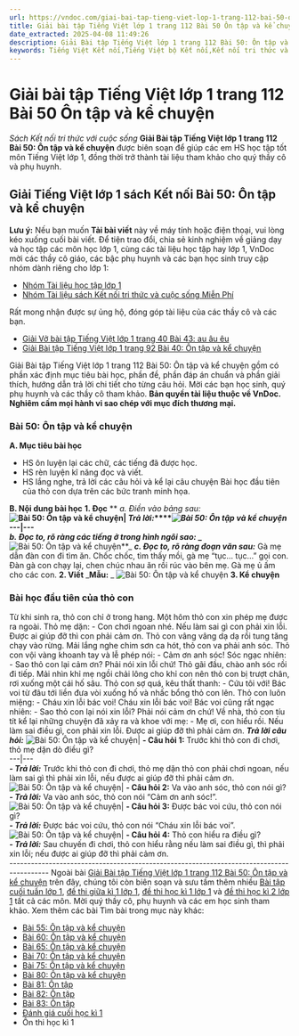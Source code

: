 ```yaml
---
url: https://vndoc.com/giai-bai-tap-tieng-viet-lop-1-trang-112-bai-50-on-tap-va-ke-chuyen-222446
title: Giải bài tập Tiếng Việt lớp 1 trang 112 Bài 50 Ôn tập và kể chuyện - Sách Kết nối tri thức với cuộc sống - VnDoc.com
date_extracted: 2025-04-08 11:49:26
description: Giải Bài tập Tiếng Việt lớp 1 trang 112 Bài 50: Ôn tập và kể chuyện được biên soạn nhằm giúp các em HS học tập tốt môn Tiếng Việt lớp 1. Mời các bạn tham khảo.
keywords: Tiếng Việt Kết nối,Tiếng Việt bộ Kết nối,Kết nối tri thức và cuộc sống,Giải Tiếng Việt lớp 1 tập 1,Tiếng Việt lớp 1,Giải Tiếng Việt lớp 1 tập 1 Bài 50 Ôn tập và kể chuyện,Giải sách giáo khoa Tiếng Việt lớp 1 Kết nối,Hướng dẫn giải tiếng việt lớp 1 tập 1,giải tiếng việt lớp 1 kết nối,đáp án tiếng việt lớp 1 tập 1 kết nối,Giải Tiếng Việt lớp 1 trang 112 Bài 50 Ôn tập và kể chuyện,Giải bài tập Tiếng Việt lớp 1 trang 112,Bài 50 Ôn tập và kể chuyện,bài học đầu tiên của thỏ con
---
```


# Giải bài tập Tiếng Việt lớp 1 trang 112 Bài 50 Ôn tập và kể chuyện
 _Sách Kết nối tri thức với cuộc sống_
**Giải Bài tập Tiếng Việt lớp 1 trang 112 Bài 50: Ôn tập và kể chuyện** được biên soạn để giúp các em HS học tập tốt môn Tiếng Việt lớp 1, đồng thời trở thành tài liệu tham khảo cho quý thầy cô và phụ huynh.
## Giải Tiếng Việt lớp 1 sách Kết nối Bài 50: Ôn tập và kể chuyện
**Lưu ý:** Nếu bạn muốn **Tải bài viết** này về máy tính hoặc điện thoại, vui lòng kéo xuống cuối bài viết.
Để tiện trao đổi, chia sẻ kinh nghiệm về giảng dạy và học tập các môn học lớp 1, cùng các tài liệu học tập hay lớp 1, VnDoc mời các thầy cô giáo, các bậc phụ huynh và các bạn học sinh truy cập nhóm dành riêng cho lớp 1:
  * [Nhóm Tài liệu học tập lớp 1](<https://vndoc.com/goto?q=aHR0cHM6Ly93d3cuZmFjZWJvb2suY29tL2dyb3Vwcy9UYWkubGlldS5ob2MudGFwLmxvcC4xLlZORE9D>)
  * [Nhóm Tài liệu sách Kết nối tri thức và cuộc sống Miễn Phí](</goto?u=aHR0cHM6Ly93d3cuZmFjZWJvb2suY29tL2dyb3Vwcy83OTk5MDkwNDA3NTEwNjEv>)

Rất mong nhận được sự ủng hộ, đóng góp tài liệu của các thầy cô và các bạn.
  * [Giải Vở bài tập Tiếng Việt lớp 1 trang 40 Bài 43: au âu êu](<https://vndoc.com/giai-vo-bai-tap-tieng-viet-lop-1-trang-40-bai-43-au-au-eu-207549>)
  * [Giải Bài tập Tiếng Việt lớp 1 trang 92 Bài 40: Ôn tập và kể chuyện](<https://vndoc.com/giai-bai-tap-tieng-viet-lop-1-trang-92-bai-40-on-tap-va-ke-chuyen-205799>)

Giải Bài tập Tiếng Việt lớp 1 trang 112 Bài 50: Ôn tập và kể chuyện gồm có phần xác định mục tiêu bài học, phần đề, phần đáp án chuẩn và phần giải thích, hướng dẫn trả lời chi tiết cho từng câu hỏi. Mời các bạn học sinh, quý phụ huynh và các thầy cô tham khảo.
**Bản quyền tài liệu thuộc về VnDoc. Nghiêm cấm mọi hành vi sao chép với mục đích thương mại.**
### **Bài 50: Ôn tập và kể chuyện**
**A. Mục tiêu bài học**
  * HS ôn luyện lại các chữ, các tiếng đã được học.
  * HS rèn luyện kĩ năng đọc và viết.
  * HS lắng nghe, trả lời các câu hỏi và kể lại câu chuyện Bài học đầu tiên của thỏ con dựa trên các bức tranh minh họa.

**B. Nội dung bài học**
**1\. Đọc**
** _a. Điền vào bảng sau:_**![Bài 50: Ôn tập và kể chuyện](https://i.vdoc.vn/data/image/2020/11/09/giai-bai-tap-tieng-viet-lop-1-sach-ket-noi-trang-112-bai-50-on-tap-va-ke-chuyen-6.jpg)| **_Trả lời:_****_![Bài 50: Ôn tập và kể chuyện](https://i.vdoc.vn/data/image/2020/11/09/giai-bai-tap-tieng-viet-lop-1-sach-ket-noi-trang-112-bai-50-on-tap-va-ke-chuyen-7.jpg)_**  
---|---  
_**b. Đọc to, rõ ràng các tiếng ở trong hình ngôi sao:**_
_**![Bài 50: Ôn tập và kể chuyện](https://i.vdoc.vn/data/image/2020/11/09/giai-bai-tap-tieng-viet-lop-1-sach-ket-noi-trang-112-bai-50-on-tap-va-ke-chuyen-5.jpg)**_
_**c. Đọc to, rõ ràng đoạn văn sau:**_
Gà mẹ dẫn đàn con đi tìm ăn. Chốc chốc, tìm thấy mồi, gà mẹ “tục… tục…” gọi con. Đàn gà con chạy lại, chen chúc nhau ăn rồi rúc vào bên mẹ. Gà mẹ ủ ấm cho các con.
**2\. Viết**
 _**Mẫu:** _
![Bài 50: Ôn tập và kể chuyện](https://i.vdoc.vn/data/image/2020/11/09/giai-bai-tap-tieng-viet-lop-1-sach-ket-noi-trang-112-bai-50-on-tap-va-ke-chuyen-8.jpg)
**3\. Kể chuyện**
### Bài học đầu tiên của thỏ con
Từ khi sinh ra, thỏ con chỉ ở trong hang. Một hôm thỏ con xin phép mẹ được ra ngoài. Thỏ mẹ dặn:
\- Con chơi ngoan nhé. Nếu làm sai gì con phải xin lỗi. Được ai giúp đỡ thì con phải cảm ơn.
Thỏ con vâng vâng dạ dạ rồi tung tăng chạy vào rừng.
Mải lắng nghe chim sơn ca hót, thỏ con va phải anh sóc. Thỏ con vội vàng khoanh tay và lễ phép nói:
\- Cảm ơn anh sóc\!
Sóc ngạc nhiên:
\- Sao thỏ con lại cảm ơn? Phải nói xin lỗi chứ\!
Thỏ gãi đầu, chào anh sóc rồi đi tiếp.
Mải nhìn khỉ mẹ ngồi chải lông cho khỉ con nên thỏ con bị trượt chân, rơi xuống một cái hố sâu. Thỏ con sợ quá, kêu thất thanh:
\- Cứu tôi với\!
Bác voi từ đâu tới liền đưa vòi xuống hố và nhấc bổng thỏ con lên. Thỏ con luôn miệng:
\- Cháu xin lỗi bác voi\! Cháu xin lỗi bác voi\!
Bác voi cũng rất ngạc nhiên:
\- Sao thỏ con lại nói xin lỗi? Phải nói cảm ơn chứ\!
Về nhà, thỏ con tíu tít kể lại những chuyện đã xảy ra và khoe với mẹ:
\- Mẹ ơi, con hiểu rồi. Nếu làm sai điều gì, con phải xin lỗi. Được ai giúp đỡ thì phải cảm ơn.
_**Trả lời câu hỏi:**_
![Bài 50: Ôn tập và kể chuyện](https://i.vdoc.vn/data/image/2020/11/09/giai-bai-tap-tieng-viet-lop-1-sach-ket-noi-trang-112-bai-50-on-tap-va-ke-chuyen-1.jpg)| **\- Câu hỏi 1:** Trước khi thỏ con đi chơi, thỏ mẹ dặn dò điều gì?  
---|---  
**_\- Trả lời:_** Trước khi thỏ con đi chơi, thỏ mẹ dặn thỏ con phải chơi ngoan, nếu làm sai gì thì phải xin lỗi, nếu được ai giúp đỡ thì phải cảm ơn.  
![Bài 50: Ôn tập và kể chuyện](https://i.vdoc.vn/data/image/2020/11/09/giai-bai-tap-tieng-viet-lop-1-sach-ket-noi-trang-112-bai-50-on-tap-va-ke-chuyen-2.jpg)| **\- Câu hỏi 2:** Va vào anh sóc, thỏ con nói gì?  
**_\- Trả lời:_** Va vào anh sóc, thỏ con nói “Cảm ơn anh sóc\!”.  
![Bài 50: Ôn tập và kể chuyện](https://i.vdoc.vn/data/image/2020/11/09/giai-bai-tap-tieng-viet-lop-1-sach-ket-noi-trang-112-bai-50-on-tap-va-ke-chuyen-3.jpg)| **\- Câu hỏi 3:** Được bác voi cứu, thỏ con nói gì?  
**_\- Trả lời:_** Được bác voi cứu, thỏ con nói “Cháu xin lỗi bác voi”.  
![Bài 50: Ôn tập và kể chuyện](https://i.vdoc.vn/data/image/2020/11/09/giai-bai-tap-tieng-viet-lop-1-sach-ket-noi-trang-112-bai-50-on-tap-va-ke-chuyen-4.jpg)| **\- Câu hỏi 4:** Thỏ con hiểu ra điều gì?  
**_\- Trả lời:_** Sau chuyến đi chơi, thỏ con hiểu rằng nếu làm sai điều gì, thì phải xin lỗi; nếu được ai giúp đỡ thì phải cảm ơn.  
\-----------------------------------------------------------------------------------------
Ngoài bài [Giải Bài tập Tiếng Việt lớp 1 trang 112 Bài 50: Ôn tập và kể chuyện](<https://vndoc.com/giai-bai-tap-tieng-viet-lop-1-trang-112-bai-50-on-tap-va-ke-chuyen-222446>) trên đây, chúng tôi còn biên soạn và sưu tầm thêm nhiều [Bài tập cuối tuần lớp 1](<https://vndoc.com/bai-tap-cuoi-tuan-lop1>), [đề thi giữa kì 1 lớp 1](<https://vndoc.com/de-thi-giua-ki-1-lop1>), [đề thi học kì 1 lớp 1](<https://vndoc.com/de-thi-hoc-ki-1-lop1>) và [đề thi học kì 2 lớp 1](<https://vndoc.com/de-thi-hoc-ki-2-lop1>) tất cả các môn. Mời quý thầy cô, phụ huynh và các em học sinh tham khảo.
Xem thêm các bài Tìm bài trong mục này khác:
  * [Bài 55: Ôn tập và kể chuyện](</giai-bai-tap-tieng-viet-lop-1-trang-122-bai-55-on-tap-va-ke-chuyen-222448>)
  * [Bài 60: Ôn tập và kể chuyện](</giai-bai-tap-tieng-viet-lop-1-trang-132-bai-60-on-tap-va-ke-chuyen-222453>)
  * [Bài 65: Ôn tập và kể chuyện](</giai-bai-tap-tieng-viet-lop-1-trang-142-bai-65-on-tap-va-ke-chuyen-222454>)
  * [Bài 70: Ôn tập và kể chuyện](</giai-bai-tap-tieng-viet-lop-1-trang-152-bai-70-on-tap-va-ke-chuyen-222456>)
  * [Bài 75: Ôn tập và kể chuyện](</giai-bai-tap-tieng-viet-lop-1-trang-162-bai-75-on-tap-va-ke-chuyen-222457>)
  * [Bài 80: Ôn tập và kể chuyện](</giai-tieng-viet-1-trang-172-173-bai-80-on-tap-va-ke-chuyen-234992>)
  * [Bài 81: Ôn tập](</giai-tieng-viet-1-trang-174-175-bai-81-on-tap-235010>)
  * [Bài 82: Ôn tập](</giai-tieng-viet-1-trang-176-177-bai-82-on-tap-235040>)
  * [Bài 83: Ôn tập](</giai-tieng-viet-1-trang-178-179-bai-83-on-tap-235058>)
  * [Đánh giá cuối học kì 1](</giai-tieng-viet-1-trang-180-181-danh-gia-cuoi-hoc-ki-1-235086>)
  * Ôn thi học kì 1

